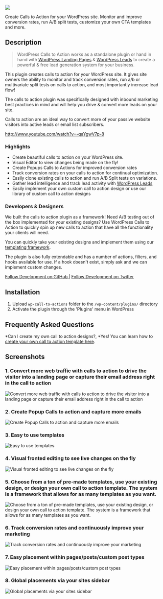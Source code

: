 ![](https://travis-ci.org/inboundnow/cta.svg?branch=master)

Create Calls to Action for your WordPress site. Monitor and improve conversion rates, run A/B split tests, customize your own CTA templates and more.

## Description ##

> WordPress Calls to Action works as a standalone plugin or hand in hand with [WordPress Landing Pages](http://wordpress.org/plugins/landing-pages/ "Learn more about Landing Pages") & [WordPress Leads](http://wordpress.org/plugins/leads/ "Learn more about WordPress Leads") to create a powerful & free lead generation system for your business.

This plugin creates calls to action for your WordPress site. It gives site owners the ability to monitor and track conversion rates, run a/b or multivariate split tests on calls to action, and most importantly increase lead flow!

The calls to action plugin was specifically designed with inbound marketing best practices in mind and will help you drive & convert more leads on your site.

Calls to action are an ideal way to convert more of your passive website visitors into active leads or email list subscribers.

http://www.youtube.com/watch?v=-qaYgwV7p-8

### Highlights ###

* Create beautiful calls to action on your WordPress site.
* Visual Editor to view changes being made on the fly!
* Create Popups Calls to Actions for improved conversion rates
* Track conversion rates on your calls to action for continual optimization.
* Easily clone existing calls to action and run A/B Split tests on variations.
* Gather lead intelligence and track lead activity with <a href="http://wordpress.org/plugins/leads/screenshots/">WordPress Leads</a>
* Easily implement your own custom call to action design or use our library of custom call to action designs


### Developers & Designers ###

We built the calls to action plugin as a framework! Need A/B testing out of the box implemented for your existing designs? Use WordPress Calls to Action to quickly spin up new calls to action that have all the functionality your clients will need.

You can quickly take your existing designs and implement them using our <a href="http://docs.inboundnow.com/landing-pages/dev">templating framework</a>.

The plugin is also fully extendable and has a number of actions, filters, and hooks available for use. If a hook doesn't exist, simply ask and we can implement custom changes.


[Follow Development on GitHub ](https://github.com/inboundnow/cta "Follow & Contribute to core development on GitHub")
 |
[Follow Development on Twitter ](https://twitter.com/inboundnow "See our latest development commits on Twitter")

## Installation ##

1. Upload `wp-call-to-actions` folder to the `/wp-content/plugins/` directory
1. Activate the plugin through the 'Plugins' menu in WordPress

## Frequently Asked Questions ##
*Can I create my own call to action designs?,
*Yes! You can learn how to <a href="http://plugins.inboundnow.com/docs/dev/creating-templates/">create your own call to action template here</a>.

## Screenshots ##

### 1. Convert more web traffic with calls to action to drive the visitor into a landing page or capture their email address right in the call to action ###
![Convert more web traffic with calls to action to drive the visitor into a landing page or capture their email address right in the call to action](screenshot-1.jpg)

### 2. Create Popup Calls to action and capture more emails ###
![Create Popup Calls to action and capture more emails](screenshot-2.jpg)

### 3. Easy to use templates ###
![Easy to use templates](screenshot-3.jpg)

### 4. Visual fronted editing to see live changes on the fly ###
![Visual fronted editing to see live changes on the fly](screenshot-4.jpg)

### 5. Choose from a ton of pre-made templates, use your existing design, or design your own call to action template. The system is a framework that allows for as many templates as you want. ###
![Choose from a ton of pre-made templates, use your existing design, or design your own call to action template. The system is a framework that allows for as many templates as you want.](screenshot-5.jpg)

### 6. Track conversion rates and continuously improve your marketing ###
![Track conversion rates and continuously improve your marketing](screenshot-6.jpg)

### 7. Easy placement within pages/posts/custom post types ###
![Easy placement within pages/posts/custom post types](screenshot-7.jpg)

### 8. Global placements via your sites sidebar ###
![Global placements via your sites sidebar](screenshot-8.jpg)

